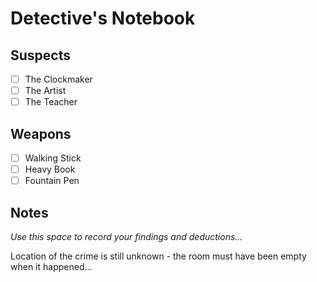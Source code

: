 
# Detective's Notebook

## Suspects
- [ ] The Clockmaker
- [ ] The Artist
- [ ] The Teacher

## Weapons
- [ ] Walking Stick
- [ ] Heavy Book
- [ ] Fountain Pen

## Notes
*Use this space to record your findings and deductions...*

Location of the crime is still unknown - the room must have been empty when it happened...